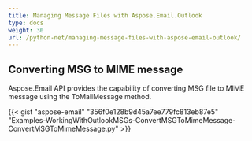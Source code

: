```yaml
---
title: Managing Message Files with Aspose.Email.Outlook
type: docs
weight: 30
url: /python-net/managing-message-files-with-aspose-email-outlook/
---
```



## **Converting MSG to MIME message**
Aspose.Email API provides the capability of converting MSG file to MIME message using the ToMailMessage method.



{{< gist "aspose-email" "356f0e128b9d45a7ee779fc813eb87e5" "Examples-WorkingWithOutlookMSGs-ConvertMSGToMimeMessage-ConvertMSGToMimeMessage.py" >}}
